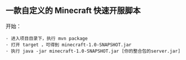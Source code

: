 ## 一款自定义的 Minecraft 快速开服脚本

开始：
    
    · 进入项目目录下，执行 mvn package
    · 打开 target ，可得到 minecraft-1.0-SNAPSHOT.jar 
    · 执行 java -jar minecraft-1.0-SNAPSHOT.jar [你的整合包的server.jar]

